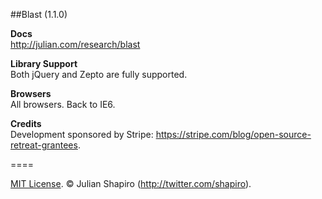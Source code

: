 ##Blast (1.1.0)

**Docs**  
http://julian.com/research/blast

**Library Support**  
Both jQuery and Zepto are fully supported.

**Browsers**  
All browsers. Back to IE6. 

**Credits**  
Development sponsored by Stripe: https://stripe.com/blog/open-source-retreat-grantees.

====

[MIT License](LICENSE). © Julian Shapiro (http://twitter.com/shapiro).

